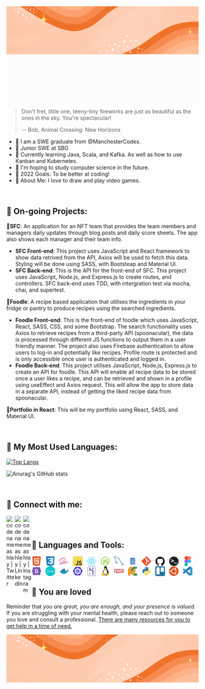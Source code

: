 <img align="center" src="https://github.com/CodeNameAshley/CodeNameAshley/blob/master/orange%20ebb%2C%20flow%20and%20pop.gif">
<img align="center" src="https://github.com/CodeNameAshley/CodeNameAshley/blob/master/gif%20intro.gif">

<br />

> Don't fret, little one, teeny-tiny fireworks are just as beautiful as the ones in the sky. You're spectacular!
> 
>   -- Bob, Animal Crossing: New Horizons

- 🌼 I am a SWE graduate from @ManchesterCodes.
- 🌼 Junior SWE at SBG
- 🌼 Currently learning Java, Scala, and Kafka. As well as how to use Kanban and Kubernetes.
- 🌼 I'm hoping to study computer science in the future.
- 🌼 2022 Goals: To be better at coding!
- 🌼 About Me: I love to draw and play video games.

<br /> 

## 💜 On-going Projects: 
🌷**SFC**: An application for an NFT team that provides the team members and managers daily updates through blog posts and daily score sheets. The app also shows each manager and their team info. 
- **SFC Front-end**: This project uses JavaScript and React framework to show data retrived from the API, Axios will be used to fetch this data. Styling will be done using SASS, with Bootsteap and Material UI.
- **SFC Back-end**: This is the API for the front-end of SFC. This project uses JavaScript, Node.js, and Express.js to create routes, and controllers. SFC back-end uses TDD, with intergration test via mocha, chai, and supertest.

🌷**Foodle**: A recipe based application that utilises the ingredients in your fridge or pantry to produce recipes using the searched ingredients.
- **Foodle Front-end**: This is the front-end of foodle which uses JavaScript, React, SASS, CSS, and some Bootstrap. The search functionality uses Axios to retrieve recipes from a third-party API (spoonacular), the data is processed through different JS functions to output them in a user friendly manner. The project also uses Firebase authentication to allow users to log-in and potentially like recipes. Profile route is protected and is only accessible once user is authenticated and logged in. 
- **Foodle Back-end**: This project utilises JavaScript, Node.js, Express.js to create an API for foodle. This API will enable all recipe data to be stored once a user likes a recipe, and can be retrieved and shown in a profile using useEffect and Axios request. This will allow the app to store data in a separate API, instead of getting the liked recipe data from spoonacular.

🌷**Portfolio in React**: This will be my portfolio using React, SASS, and Material UI.

<br />

## 💜 My Most Used Languages: 

[![Top Langs](https://github-readme-stats.vercel.app/api/top-langs/?username=codenameashley&langs_count=6&layout=compact)](https://github.com/anuraghazra/github-readme-stats)

![Anurag's GitHub stats](https://github-readme-stats.vercel.app/api?username=codenameashley&show_icons=true&theme=buefy)

<br />

## 💜 Connect with me:

[<img align="left" alt="codenameashley | Twitter" width="22px" src="https://cdn.jsdelivr.net/npm/simple-icons@v3/icons/twitter.svg" />][twitter]
[<img align="left" alt="codenameashley | LinkedIn" width="22px" src="https://cdn.jsdelivr.net/npm/simple-icons@v3/icons/linkedin.svg" />][linkedin]
[<img align="left" alt="codenameashley | Instagram" width="22px" src="https://cdn.jsdelivr.net/npm/simple-icons@v3/icons/instagram.svg" />][instagram]

<br />
<br />

## 💜 Languages and Tools:

<img align="left" alt="HTML5" width="26px" src="https://github.com/devicons/devicon/blob/v2.15.1/icons/html5/html5-original.svg" style="padding-right:10px;" />

<img align="left" alt="CSS3" width="26px" src="https://github.com/devicons/devicon/blob/v2.15.1/icons/css3/css3-original.svg" style="padding-right:10px;" />

<img align="left" alt="Sass" width="26px" src="https://github.com/devicons/devicon/blob/v2.15.1/icons/sass/sass-original.svg" style="padding-right:10px;" />

<img align="left" alt="JavaScript" width="26px" src="https://github.com/devicons/devicon/blob/v2.15.1/icons/javascript/javascript-original.svg" style="padding-right:10px;" />

<img align="left" alt="React" width="26px" src="https://github.com/devicons/devicon/blob/v2.15.1/icons/react/react-original.svg" style="padding-right:10px;" />

<img align="left" alt="Node.js" width="26px" src="https://github.com/devicons/devicon/blob/v2.15.1/icons/nodejs/nodejs-original.svg" style="padding-right:10px;" />

<img align="left" alt="MySQL" width="26px" src="https://github.com/devicons/devicon/blob/v2.15.1/icons/mysql/mysql-original.svg" style="padding-right:10px;" />

<img align="left" alt="SQL" width="26px" src="https://raw.githubusercontent.com/github/explore/80688e429a7d4ef2fca1e82350fe8e3517d3494d/topics/sql/sql.png" style="padding-right:10px;" />

<img align="left" alt="Git" width="26px" src="https://github.com/devicons/devicon/blob/v2.15.1/icons/git/git-original.svg" style="padding-right:10px;" />

<img align="left" alt="GitHub" width="26px" src="https://github.com/devicons/devicon/blob/v2.15.1/icons/github/github-original.svg" style="padding-right:10px;" />

<img align="left" alt="Terminal" width="26px" src="https://raw.githubusercontent.com/github/explore/80688e429a7d4ef2fca1e82350fe8e3517d3494d/topics/terminal/terminal.png" style="padding-right:10px;" />

<img align="left" alt="Figma" width="26px" src="https://github.com/devicons/devicon/blob/v2.15.1/icons/figma/figma-original.svg" style="padding-right:10px;" />

<img align="left" alt="Bootstrap" width="26px" src="https://github.com/devicons/devicon/blob/v2.15.1/icons/bootstrap/bootstrap-plain.svg" style="padding-right:10px;" />

<img align="left" alt="Canva" width="26px" src="https://github.com/devicons/devicon/blob/v2.15.1/icons/canva/canva-original.svg" style="padding-right:10px;" />

<img align="left" alt="Docker" width="26px" src="https://github.com/devicons/devicon/blob/v2.15.1/icons/docker/docker-original.svg" style="padding-right:10px;" />

<img align="left" alt="eslint" width="26px" src="https://github.com/devicons/devicon/blob/v2.15.1/icons/eslint/eslint-original.svg" style="padding-right:10px;" />

<img align="left" alt="Heroku" width="26px" src="https://github.com/devicons/devicon/blob/v2.15.1/icons/heroku/heroku-original.svg" style="padding-right:10px;" />

<img align="left" alt="Linux" width="26px" src="https://github.com/devicons/devicon/blob/v2.15.1/icons/linux/linux-original.svg" style="padding-right:10px;" />

<img align="left" alt="npm" width="26px" src="https://github.com/devicons/devicon/blob/v2.15.1/icons/npm/npm-original-wordmark.svg" style="padding-right:10px;" />

<img align="left" alt="PyCharm" width="26px" src="https://github.com/devicons/devicon/blob/v2.15.1/icons/pycharm/pycharm-original.svg" style="padding-right:10px;" />

<img align="left" alt="Python" width="26px" src="https://github.com/devicons/devicon/blob/v2.15.1/icons/python/python-original.svg" style="padding-right:10px;" />

<img align="left" alt="Trello" width="26px" src="https://github.com/devicons/devicon/blob/v2.15.1/icons/trello/trello-plain.svg" style="padding-right:10px;" />

<img align="left" alt="Ubuntu" width="26px" src="https://github.com/devicons/devicon/blob/v2.15.1/icons/ubuntu/ubuntu-plain.svg" style="padding-right:10px;" />

<img align="left" alt="Visual Studio Code" width="26px" src="https://github.com/devicons/devicon/blob/v2.15.1/icons/vscode/vscode-original.svg" style="padding-right:10px;" />

<br />
<br />

[website]: https://codenameashley.com
[course]: http://vsCodeHero.com
[twitter]: https://twitter.com/codenameashley
[youtube]: https://youtube.com/
[instagram]: https://instagram.com/codenameashley
[linkedin]: https://linkedin.com/in/ashleyjn
[webdevplaylist]: https://github.com/CodeNameAshley

<br />

## 💛 You are loved

Reminder that *you are great, you are enough, and your presence is valued.* If you are struggling with your mental health, please reach out to someone you love and consult a professional. [There are many resources for you to get help in a time of need.](https://www.nimh.nih.gov/health/find-help)

<img src="https://github.com/CodeNameAshley/CodeNameAshley/blob/master/you%20are%20loved.gif">
